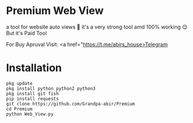# Premium Web View

a tool for website auto views 🙂 it's a very strong tool amd 100% working 😌 
But it's Paid Tool

For Buy Apruval Visit: <a href="https://t.me/abirs_house>Telegram</a>
# Installation

`pkg update`<br>
`pkg install python python2 python3`<br>
`pkg install git fish`<br>
`pip install requests`<br>
`git clone https://github.com/Grandpa-abir/Premium`<br>
`cd Premium`<br>
`python Web_View.py`<br>
